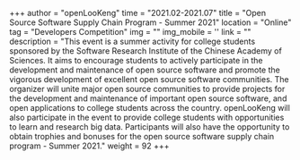 +++ 
author = "openLooKeng"
time = "2021.02-2021.07" 
title = "Open Source Software Supply Chain Program - Summer 2021" 
location = "Online" 
tag = "Developers Competition"
img = "" 
img_mobile = ''
link = ""
description = "This event is a summer activity for college students sponsored by the Software Research Institute of the Chinese Academy of Sciences. It aims to encourage students to actively participate in the development and maintenance of open source software and promote the vigorous development of excellent open source software communities. The organizer will unite major open source communities to provide projects for the development and maintenance of important open source software, and open applications to college students across the country. openLooKeng will also participate in the event to provide college students with opportunities to learn and research big data. Participants will also have the opportunity to obtain trophies and bonuses for the open source software supply chain program - Summer 2021."
weight = 92
+++
